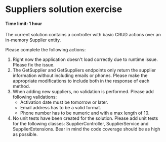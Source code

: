 # Suppliers solution exercise
#### Time limit: 1 hour

The current solution contains a controller with basic CRUD actions over an in-memory Supplier entity.

Please complete the following actions:

1.	Right now the application doesn't load correctly due to runtime issue. 
	Please fix the issue.
2.	The GetSupplier and GetSuppliers endpoints only return the supplier information without including emails or phones. 
	Please make the appropriate modifications to include both in the response of each method.
3.	When adding new suppliers, no validation is performed. 
	Please add following validations:
	- Activation date must be tomorrow or later.
	- Email address has to be a valid format.
	- Phone number has to be numeric and with a max length of 10.
4.	No unit tests have been created for the solution. 
	Please add unit tests for the following classes: SupplierController, SupplierService and SupplierExtensions. 
	Bear in mind the code coverage should be as high as possible.



